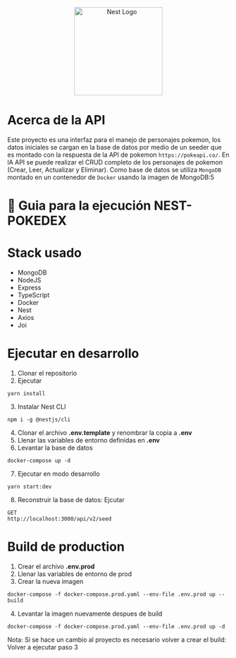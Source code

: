 <p align="center">
  <a href="http://nestjs.com/" target="blank"><img src="https://nestjs.com/img/logo-small.svg" width="200" alt="Nest Logo" /></a>
</p>

# Acerca de la API

Este proyecto es una interfaz para el manejo de personajes pokemon, los datos iniciales se cargan en la base de datos por medio de un seeder que es montado con la respuesta de la API de pokemon ```https://pokeapi.co/```. 
En lA API se puede realizar el CRUD completo de los personajes de pokemon (Crear, Leer, Actualizar y Eliminar). Como base de datos se utiliza ```MongoDB``` montado en un contenedor de ```Docker``` usando la imagen de MongoDB:5

# 🚀 Guia para la ejecución NEST-POKEDEX 

# Stack usado
* MongoDB
* NodeJS
* Express
* TypeScript
* Docker
* Nest
* Axios
* Joi 


# Ejecutar en desarrollo
1. Clonar el repositorio
2. Ejecutar
```
yarn install
```
3. Instalar Nest CLI 
```
npm i -g @nestjs/cli 
```
4. Clonar el archivo __.env.template__ y renombrar la copia  a __.env__
5. Llenar las variables de entorno definidas en __.env__
6. Levantar la base de datos
```
docker-compose up -d
```
7. Ejecutar en modo desarrollo
```
yarn start:dev
```
8. Reconstruir la base de datos: Ejcutar 
```
GET 
http://localhost:3000/api/v2/seed
```

# Build de production

1. Crear el archivo 
__.env.prod__
2. Llenar las variables de entorno de prod
3. Crear la nueva imagen
```
docker-compose -f docker-compose.prod.yaml --env-file .env.prod up --build
```
4. Levantar  la imagen nuevamente despues de build

```
docker-compose -f docker-compose.prod.yaml --env-file .env.prod up -d
```
Nota: Si se hace un cambio al proyecto es necesario volver a crear el build: Volver a ejecutar paso 3